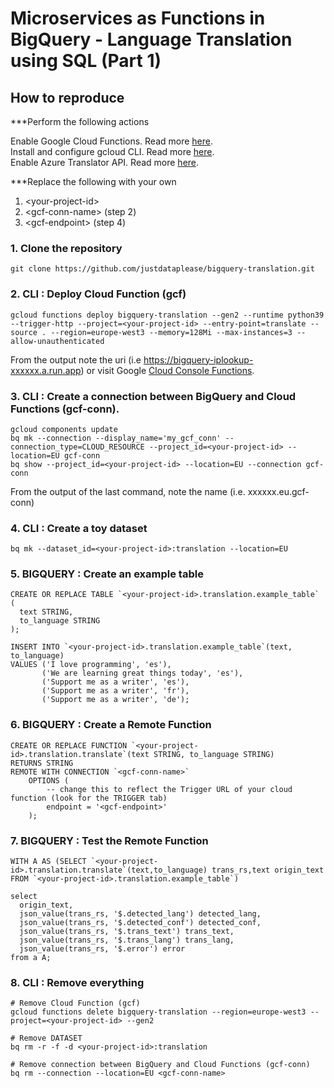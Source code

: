 # Microservices as Functions in BigQuery - Language Translation using SQL (Part 1)

## How to reproduce

***Perform the following actions

Enable Google Cloud Functions. Read more [here](https://cloud.google.com/functions/docs/create-deploy-gcloud). \
Install and configure gcloud CLI. Read more [here](https://cloud.google.com/functions/docs/create-deploy-gcloud). \
Enable Azure Translator API. Read more [here](https://learn.microsoft.com/en-us/azure/cognitive-services/translator/translator-text-apis?tabs=csharp). 

***Replace the following with your own

1) \<your-project-id>
2) \<gcf-conn-name> (step 2)
3) \<gcf-endpoint> (step 4)

### 1. Clone the repository

    git clone https://github.com/justdataplease/bigquery-translation.git

### 2. CLI : Deploy Cloud Function (gcf)

    gcloud functions deploy bigquery-translation --gen2 --runtime python39 --trigger-http --project=<your-project-id> --entry-point=translate --source . --region=europe-west3 --memory=128Mi --max-instances=3 --allow-unauthenticated

From the output note the uri  <gcf-endpoint> (i.e https://bigquery-iplookup-xxxxxx.a.run.app) 
or visit Google [Cloud Console Functions](https://console.cloud.google.com/functions/list?project=).

### 3. CLI : Create a connection between BigQuery and Cloud Functions (gcf-conn).

    gcloud components update
    bq mk --connection --display_name='my_gcf_conn' --connection_type=CLOUD_RESOURCE --project_id=<your-project-id> --location=EU gcf-conn
    bq show --project_id=<your-project-id> --location=EU --connection gcf-conn

From the output of the last command, note the name <gcf-conn-name> (i.e. xxxxxx.eu.gcf-conn)

### 4. CLI : Create a toy dataset

    bq mk --dataset_id=<your-project-id>:translation --location=EU

### 5. BIGQUERY : Create an example table

    CREATE OR REPLACE TABLE `<your-project-id>.translation.example_table` (
      text STRING,
      to_language STRING
    );
    
    INSERT INTO `<your-project-id>.translation.example_table`(text, to_language)
    VALUES ('I love programming', 'es'),
           ('We are learning great things today', 'es'),
           ('Support me as a writer', 'es'),
           ('Support me as a writer', 'fr'),
           ('Support me as a writer', 'de');

### 6. BIGQUERY : Create a Remote Function

    CREATE OR REPLACE FUNCTION `<your-project-id>.translation.translate`(text STRING, to_language STRING)
    RETURNS STRING
    REMOTE WITH CONNECTION `<gcf-conn-name>`
        OPTIONS (
            -- change this to reflect the Trigger URL of your cloud function (look for the TRIGGER tab)
            endpoint = '<gcf-endpoint>'
        );

### 7. BIGQUERY : Test the Remote Function

    WITH A AS (SELECT `<your-project-id>.translation.translate`(text,to_language) trans_rs,text origin_text FROM `<your-project-id>.translation.example_table`)
    
    select
      origin_text,
      json_value(trans_rs, '$.detected_lang') detected_lang,
      json_value(trans_rs, '$.detected_conf') detected_conf,
      json_value(trans_rs, '$.trans_text') trans_text,
      json_value(trans_rs, '$.trans_lang') trans_lang,
      json_value(trans_rs, '$.error') error
    from a A;

### 8. CLI : Remove everything

    # Remove Cloud Function (gcf)
    gcloud functions delete bigquery-translation --region=europe-west3 --project=<your-project-id> --gen2

    # Remove DATASET
    bq rm -r -f -d <your-project-id>:translation

    # Remove connection between BigQuery and Cloud Functions (gcf-conn)
    bq rm --connection --location=EU <gcf-conn-name>